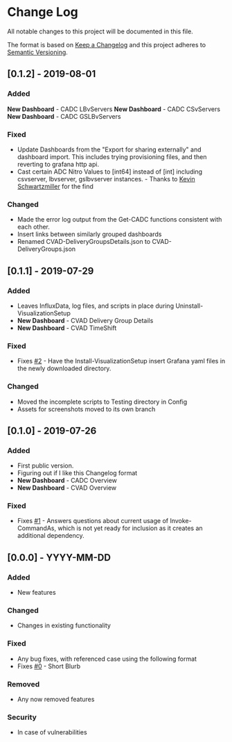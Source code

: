 # Change Log

All notable changes to this project will be documented in this file.

The format is based on [Keep a Changelog](http://keepachangelog.com/) and this project adheres to [Semantic Versioning](http://semver.org/).

## [0.1.2] - 2019-08-01

### Added

**New Dashboard** - CADC LBvServers
**New Dashboard** - CADC CSvServers
**New Dashboard** - CADC GSLBvServers

### Fixed

- Update Dashboards from the "Export for sharing externally" and dashboard import. This includes trying provisioning files, and then reverting to grafana http api.
- Cast certain ADC Nitro Values to [int64] instead of [int] including csvserver, lbvserver, gslbvserver instances. - Thanks to [Kevin Schwartzmiller](https://twitter.com/KSchwartzmiller) for the find

### Changed

- Made the error log output from the Get-CADC functions consistent with each other.
- Insert links between similarly grouped dashboards
- Renamed CVAD-DeliveryGroupsDetails.json to CVAD-DeliveryGroups.json

## [0.1.1] - 2019-07-29

### Added

- Leaves InfluxData, log files, and scripts in place during Uninstall-VisualizationSetup
- **New Dashboard** - CVAD Delivery Group Details
- **New Dashboard** - CVAD TimeShift

### Fixed

- Fixes [#2](https://github.com/littletoyrobots/EUCMonitoringRedux/issues/2) - Have the Install-VisualizationSetup insert Grafana yaml files in the newly downloaded directory.

### Changed

- Moved the incomplete scripts to Testing directory in Config
- Assets for screenshots moved to its own branch

## [0.1.0] - 2019-07-26

### Added

- First public version.
- Figuring out if I like this Changelog format
- **New Dashboard** - CADC Overview
- **New Dashboard** - CVAD Overview

### Fixed

- Fixes [#1](https://github.com/littletoyrobots/EUCMonitoringRedux/issues/1) - Answers questions about current usage of Invoke-CommandAs, which is not yet ready for inclusion as it creates an additional dependency.

## [0.0.0] - YYYY-MM-DD

### Added

- New features

### Changed

- Changes in existing functionality

### Fixed

- Any bug fixes, with referenced case using the following format
- Fixes [#0](https://github.com/littletoyrobots/EUCMonitoringRedux/issues/0) - Short Blurb

### Removed

- Any now removed features

### Security

- In case of vulnerabilities

